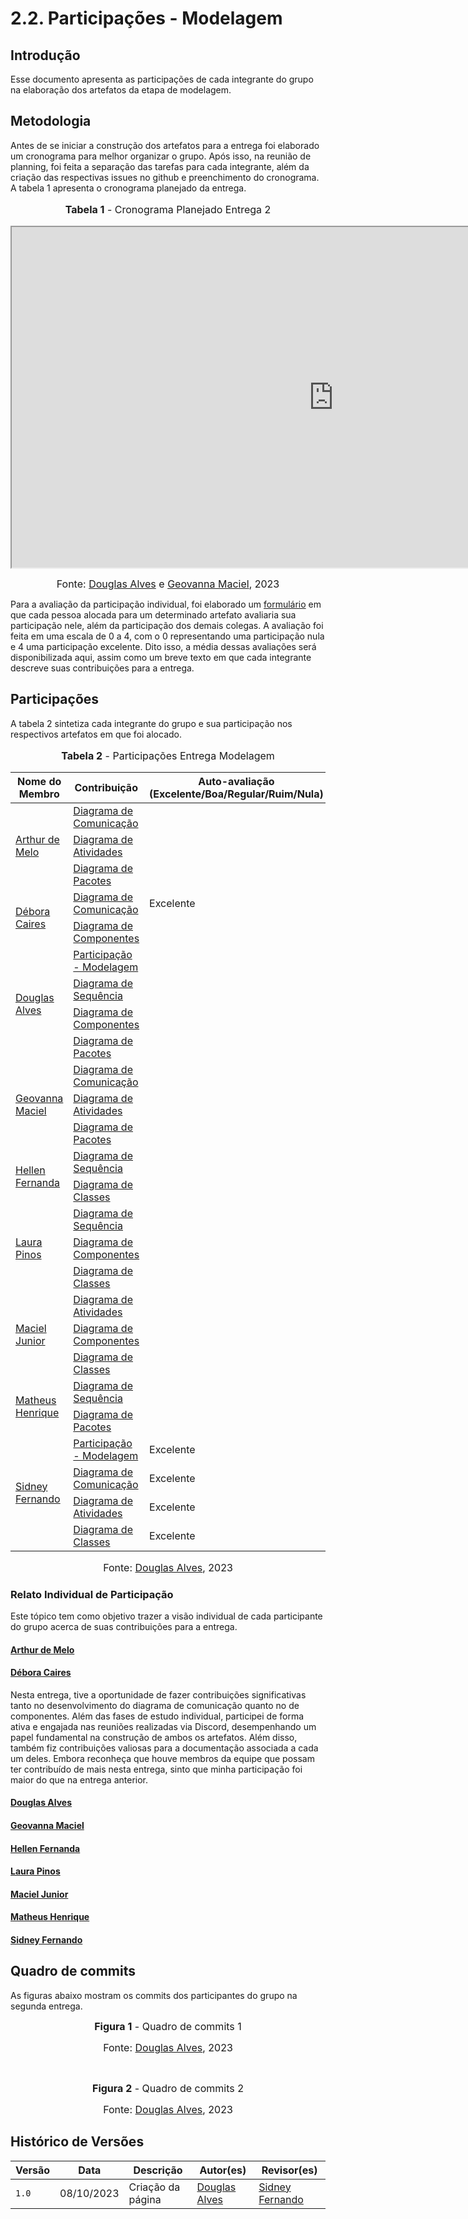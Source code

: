 # 2.2. Participações - Modelagem

## Introdução

Esse documento apresenta as participações de cada integrante do grupo na elaboração dos artefatos da etapa de modelagem.

## Metodologia

Antes de se iniciar a construção dos artefatos para a entrega foi elaborado um cronograma para melhor organizar o grupo. Após isso, na reunião de planning, foi feita a separação das tarefas para cada integrante, além da criação das respectivas issues no github e preenchimento do cronograma. A tabela 1 apresenta o cronograma planejado da entrega.

<center>
<font size="3"><p style="text-align: center"><b>Tabela 1</b> - Cronograma Planejado Entrega 2</p></font>

<iframe style="height: 545px; width: 1030px;" src="https://docs.google.com/spreadsheets/d/e/2PACX-1vRw2u-lLpth997XS3LDg9u4PyLIFELeHZtu6ayavYH8aDXA1Cx2zRxGyiu0i9kSTBHJhobp4PK0Ppxq/pubhtml?gid=0&amp;single=true&amp;widget=false&amp;headers=false&amp;chrome=false"></iframe>

<font size="3"><p style="text-align: center">Fonte: [Douglas Alves](https://github.com/dougAlvs) e [Geovanna Maciel](https://github.com/manuziny), 2023</p></font>
</center>

Para a avaliação da participação individual, foi elaborado um [formulário]() em que cada pessoa alocada para um determinado artefato avaliaria sua participação nele, além da participação dos demais colegas. A avaliação foi feita em uma escala de 0 a 4, com o 0 representando uma participação nula e 4 uma participação excelente. Dito isso, a média dessas avaliações será disponibilizada aqui, assim como um breve texto em que cada integrante descreve suas contribuições para a entrega.


## Participações

A tabela 2 sintetiza cada integrante do grupo e sua participação nos respectivos artefatos em que foi alocado.

<center>
<font size="3"><p style="text-align: center"><b>Tabela 2</b> - Participações Entrega Modelagem</p></font>
<table style="width: 1200px table-layout: fixed">
<colgroup>
<col style="width: 446px">
<col style="width: 445px">
<col style="width: 401px">
<col style="width: 293px">
</colgroup>
<thead>
  <tr>
    <th>Nome do Membro</th>
    <th>Contribuição</th>
    <th>Auto-avaliação (Excelente/Boa/Regular/Ruim/Nula)</th>
    <th>Média Avaliação em Pares (Excelente/Boa/Regular/Ruim/Nula)</th>
  </tr>
</thead>
<tbody>
  <tr>
    <td rowspan="3"> <a href="https://github.com/arthurmlv">Arthur de Melo</a></td>
    <td><a href="#/Modelagem/">Diagrama de Comunicação</a></td>
    <td></td>
    <td></td>
  </tr>
  <tr>
    <td> <a href="#/Modelagem/">Diagrama de Atividades</a></td>
    <td></td>
    <td></td>
  </tr>
  <tr>
    <td> <a href="#/Modelagem/">Diagrama de Pacotes</a></td>
    <td></td>
    <td></td>
  </tr>
  <tr>
    <td rowspan="2"> <a href="https://github.com/deboracaires">Débora Caires</a></td>
    <td><a href="#/Modelagem/">Diagrama de Comunicação</a></td>
    <td>Excelente</td>
    <td>Excelente</td>
  </tr>
  <tr>
    <td><a href="#/Modelagem/">Diagrama de Componentes</a></td>
    <td></td>
    <td></td>
  </tr>
  <tr>
    <td rowspan="4"> <a href="https://github.com/dougAlvs">Douglas Alves</a></td>
    <td><a href="#/Modelagem/2.2.ParticipacoesModelagem">Participação - Modelagem</a></td>
    <td></td>
    <td></td>
  </tr>
  <tr>
    <td><a href="#/Modelagem/">Diagrama de Sequência</a></td>
    <td></td>
    <td></td>
  </tr>
  <tr>
    <td><a href="#/Modelagem/">Diagrama de Componentes</a></td>
    <td></td>
    <td></td>
  </tr>
  <tr>
    <td><a href="#/Modelagem/">Diagrama de Pacotes</a></td>
    <td></td>
    <td></td>
  </tr>
  <tr>
    <td rowspan="3"> <a href="https://github.com/manuziny">Geovanna Maciel</a></td>
    <td><a href="#/Modelagem/">Diagrama de Comunicação</a></td>
    <td></td>
    <td></td>
  </tr>
  <tr>
    <td><a href="#/Modelagem/">Diagrama de Atividades</a></td>
    <td></td>
    <td></td>
  </tr>
  <tr>
    <td><a href="#/Modelagem/">Diagrama de Pacotes</a></td>
    <td></td>
    <td></td>
  </tr>
  <tr>
    <td rowspan="2"> <a href="https://github.com/Hellen159">Hellen Fernanda</a></td>
    <td><a href="#/Modelagem/">Diagrama de Sequência</a></td>
    <td></td>
    <td></td>
  </tr>
  <tr>
    <td><a href="#/Modelagem/">Diagrama de Classes</a></td>
    <td></td>
    <td></td>
  </tr>
  <tr>
    <td rowspan="3"> <a href="https://github.com/laurapinos">Laura Pinos</a></td>
    <td><a href="#/Modelagem/">Diagrama de Sequência</a></td>
    <td></td>
    <td></td>
  </tr>
  <tr>
    <td><a href="#/Modelagem/">Diagrama de Componentes</a></td>
    <td></td>
    <td></td>
  </tr>
  <tr>
    <td><a href="#/Modelagem/">Diagrama de Classes</a></td>
    <td></td>
    <td></td>
  </tr>
  <tr>
    <td rowspan="3"> <a href="https://github.com/macieljuniormax">Maciel Junior</a></td>
    <td><a href="#/Modelagem/">Diagrama de Atividades</a></td>
    <td></td>
    <td></td>
  </tr>
  <tr>
    <td><a href="#/Modelagem/">Diagrama de Componentes</a></td>
    <td></td>
    <td></td>
  </tr>
  <tr>
    <td><a href="#/Modelagem/">Diagrama de Classes</a></td>
    <td></td>
    <td></td>
  </tr>
  <tr>
    <td rowspan="2"> <a href="https://github.com/mathonaut">Matheus Henrique</a></td>
    <td><a href="#/Modelagem/">Diagrama de Sequência</a></td>
    <td></td>
    <td></td>
  </tr>
  <tr>
    <td><a href="#/Modelagem/">Diagrama de Pacotes</a></td>
    <td></td>
    <td></td>
  </tr>
  <tr>
    <td rowspan="4"><a href="https://github.com/nando3d3">Sidney Fernando</a></td>
    <td><a href="#/Modelagem/2.2.ParticipacoesModelagem">Participação - Modelagem</a></td>
    <td>Excelente</td> 
    <td></td>
  </tr>
  <tr>
    <td><a href="#/Modelagem/">Diagrama de Comunicação</a></td>
    <td>Excelente</td>
    <td></td>
  </tr>
  <tr>
    <td><a href="#/Modelagem/">Diagrama de Atividades</a></td>
    <td>Excelente</td>
    <td></td>
  </tr>
  <tr>
    <td><a href="#/Modelagem/">Diagrama de Classes</a></td>
    <td>Excelente</td>
    <td></td>
  </tr>
</tbody>
</table>

<font size="3"><p style="text-align: center">Fonte: [Douglas Alves](https://github.com/dougAlvs), 2023</p></font>

</center>

### Relato Individual de Participação

Este tópico tem como objetivo trazer a visão individual de cada participante do grupo acerca de suas contribuições para a entrega.

#### <a href="https://github.com/arthurmlv">Arthur de Melo</a>

#### <a href="https://github.com/deboracaires">Débora Caires</a>
Nesta entrega, tive a oportunidade de fazer contribuições significativas tanto no desenvolvimento do diagrama de comunicação quanto no de componentes. Além das fases de estudo individual, participei de forma ativa e engajada nas reuniões realizadas via Discord, desempenhando um papel fundamental na construção de ambos os artefatos. Além disso, também fiz contribuições valiosas para a documentação associada a cada um deles. Embora reconheça que houve membros da equipe que possam ter contribuído de mais nesta entrega, sinto que minha participação foi maior do que na entrega anterior.

#### <a href="https://github.com/dougAlvs">Douglas Alves</a>

 
#### <a href="https://github.com/manuziny">Geovanna Maciel</a>

 
#### <a href="https://github.com/Hellen159">Hellen Fernanda</a>
 
#### <a href="https://github.com/laurapinos">Laura Pinos</a>
 
#### <a href="https://github.com/macieljuniormax">Maciel Junior</a>
 
#### <a href="https://github.com/mathonaut">Matheus Henrique</a>
 
#### <a href="https://github.com/nando3d3">Sidney Fernando</a>
 

## Quadro de commits

As figuras abaixo mostram os commits dos participantes do grupo na segunda entrega.

<font size="3"><p style="text-align: center"><b>Figura 1</b> - Quadro de commits 1</p></font>
<!-- <img src="assets/../assets/" alt="Gráfico de Commits 1" width="1000"/></br> -->
<font size="3"><p style="text-align: center">Fonte: [Douglas Alves](https://github.com/dougAlvs), 2023</p></font>

<br>

<font size="3"><p style="text-align: center"><b>Figura 2</b> - Quadro de commits 2</p></font>
<!-- <img src="assets/../assets/" alt="Grafico de Commits 2" width="1000"/></br> -->
<font size="3"><p style="text-align: center">Fonte: [Douglas Alves](https://github.com/dougAlvs), 2023</p></font>

## Histórico de Versões

| Versão | Data       | Descrição                   | Autor(es)                                        | Revisor(es)                                  |
| ------ | ---------- | --------------------------- | ------------------------------------------------ | -------------------------------------------- |
| `1.0`  | 08/10/2023 | Criação da página           | [Douglas Alves](https://github.com/dougalvs)  | [Sidney Fernando](https://github.com/nando3d3) |
